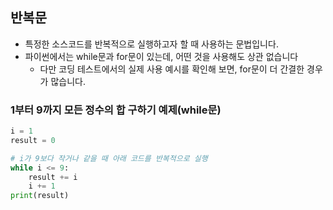 ## 반복문
- 특정한 소스코드를 반복적으로 실행하고자 할 때 사용하는 문법입니다.
- 파이썬에서는 while문과 for문이 있는데, 어떤 것을 사용해도 상관 없습니다
    - 다만 코딩 테스트에서의 실제 사용 예시를 확인해 보면, for문이 더 간결한 경우가 많습니다. 

### 1부터 9까지 모든 정수의 합 구하기 예제(while문)
```python
i = 1
result = 0

# i가 9보다 작거나 같을 때 아래 코드를 반복적으로 실행
while i <= 9:
    result += i
    i += 1
print(result)
```
